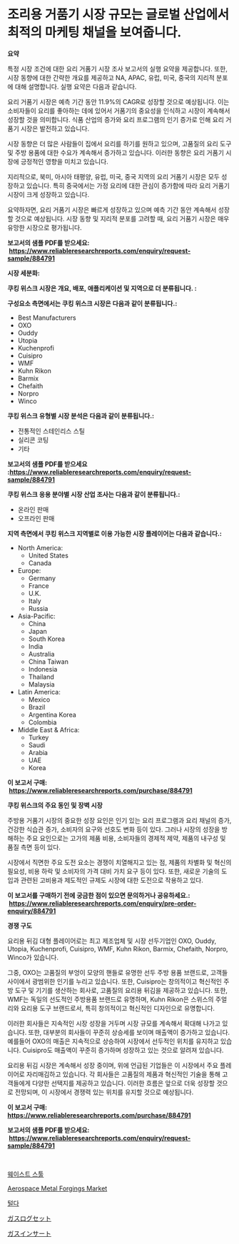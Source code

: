 <p><h1>조리용 거품기 시장 규모는 글로벌 산업에서 최적의 마케팅 채널을 보여줍니다.</h1></p><p><strong>요약</strong></p>
<p><p>특정 시장 조건에 대한 요리 거품기 시장 조사 보고서의 실행 요약을 제공합니다. 또한, 시장 동향에 대한 간략한 개요를 제공하고 NA, APAC, 유럽, 미국, 중국의 지리적 분포에 대해 설명합니다. 실행 요약은 다음과 같습니다.</p><p>요리 거품기 시장은 예측 기간 동안 11.9%의 CAGR로 성장할 것으로 예상됩니다. 이는 소비자들이 요리를 좋아하는 데에 있어서 거품기의 중요성을 인식하고 시장이 계속해서 성장할 것을 의미합니다. 식품 산업의 증가와 요리 프로그램의 인기 증가로 인해 요리 거품기 시장은 발전하고 있습니다.</p><p>시장 동향은 더 많은 사람들이 집에서 요리를 하기를 원하고 있으며, 고품질의 요리 도구 및 주방 용품에 대한 수요가 계속해서 증가하고 있습니다. 이러한 동향은 요리 거품기 시장에 긍정적인 영향을 미치고 있습니다.</p><p>지리적으로, 북미, 아시아 태평양, 유럽, 미국, 중국 지역의 요리 거품기 시장은 모두 성장하고 있습니다. 특히 중국에서는 가정 요리에 대한 관심이 증가함에 따라 요리 거품기 시장이 크게 성장하고 있습니다.</p><p>요약하자면, 요리 거품기 시장은 빠르게 성장하고 있으며 예측 기간 동안 계속해서 성장할 것으로 예상됩니다. 시장 동향 및 지리적 분포를 고려할 때, 요리 거품기 시장은 매우 유망한 시장으로 평가됩니다.</p></p>
<p><strong>보고서의 샘플 PDF를 받으세요: &nbsp;<a href="https://www.reliableresearchreports.com/enquiry/request-sample/884791">https://www.reliableresearchreports.com/enquiry/request-sample/884791</a></strong></p>
<p><strong>시장 세분화:</strong></p>
<p><strong> 쿠킹 위스크 시장은 개요, 배포, 애플리케이션 및 지역으로 더 분류됩니다. :</strong></p>
<p><strong>구성요소 측면에서는 쿠킹 위스크 시장은 다음과 같이 분류됩니다.:</strong></p>
<p><ul><li>Best Manufacturers</li><li>OXO</li><li>Ouddy</li><li>Utopia</li><li>Kuchenprofi</li><li>Cuisipro</li><li>WMF</li><li>Kuhn Rikon</li><li>Barmix</li><li>Chefaith</li><li>Norpro</li><li>Winco</li></ul></p>
<p><strong> 쿠킹 위스크 유형별 시장 분석은 다음과 같이 분류됩니다.:</strong></p>
<p><ul><li>전통적인 스테인리스 스틸</li><li>실리콘 코팅</li><li>기타</li></ul></p>
<p><strong>보고서의 샘플 PDF를 받으세요 :<a href="https://www.reliableresearchreports.com/enquiry/request-sample/884791">https://www.reliableresearchreports.com/enquiry/request-sample/884791</a></strong></p>
<p><strong> 쿠킹 위스크 응용 분야별 시장 산업 조사는 다음과 같이 분류됩니다.:</strong></p>
<p><ul><li>온라인 판매</li><li>오프라인 판매</li></ul></p>
<p><strong>지역 측면에서 쿠킹 위스크 지역별로 이용 가능한 시장 플레이어는 다음과 같습니다.:</strong></p>
<p><ul>
    <li>
        North America:
        <ul>
            <li>United States</li>
            <li>Canada</li>
        </ul>
    </li>
    <li>
        Europe:
        <ul>
            <li>Germany</li>
            <li>France</li>
            <li>U.K.</li>
            <li>Italy</li>
            <li>Russia</li>
        </ul>
    </li>
    <li>
        Asia-Pacific:
        <ul>
            <li>China</li>
            <li>Japan</li>
            <li>South Korea</li>
            <li>India</li>
            <li>Australia</li>
            <li>China Taiwan</li>
            <li>Indonesia</li>
            <li>Thailand</li>
            <li>Malaysia</li>
        </ul>
    </li>
    <li>
        Latin America:
        <ul>
            <li>Mexico</li>
            <li>Brazil</li>
            <li>Argentina Korea</li>
            <li>Colombia</li>
        </ul>
    </li>
    <li>
        Middle East & Africa:
        <ul>
            <li>Turkey</li>
            <li>Saudi</li>
            <li>Arabia</li>
            <li>UAE</li>
            <li>Korea</li>
        </ul>
    </li>
    </ul></p>
<p><strong>이 보고서 구매: &nbsp;<a href="https://www.reliableresearchreports.com/purchase/884791">https://www.reliableresearchreports.com/purchase/884791</a></strong></p>
<p><strong>쿠킹 위스크의 주요 동인 및 장벽 시장</strong></p>
<p><p>주방용 거품기 시장의 중요한 성장 요인은 인기 있는 요리 프로그램과 요리 채널의 증가, 건강한 식습관 증가, 소비자의 요구와 선호도 변화 등이 있다. 그러나 시장의 성장을 방해하는 주요 요인으로는 고가의 제품 비용, 소비자들의 경제적 제약, 제품의 내구성 및 품질 측면 등이 있다.</p><p>시장에서 직면한 주요 도전 요소는 경쟁이 치열해지고 있는 점, 제품의 차별화 및 혁신의 필요성, 비용 하락 및 소비자의 가격 대비 가치 요구 등이 있다. 또한, 새로운 기술의 도입과 관련된 고비용과 제도적인 규제도 시장에 대한 도전으로 작용하고 있다.</p></p>
<p><strong>이 보고서를 구매하기 전에 궁금한 점이 있으면 문의하거나 공유하세요.: &nbsp;<a href="https://www.reliableresearchreports.com/enquiry/pre-order-enquiry/884791">https://www.reliableresearchreports.com/enquiry/pre-order-enquiry/884791</a></strong></p>
<p><strong>경쟁 구도</strong></p>
<p><p>요리용 뒤김 대형 플레이어로는 최고 제조업체 및 시장 선두기업인 OXO, Ouddy, Utopia, Kuchenprofi, Cuisipro, WMF, Kuhn Rikon, Barmix, Chefaith, Norpro, Winco가 있습니다. </p><p>그중, OXO는 고품질의 부엉이 모양의 핸들로 유명한 선두 주방 용품 브랜드로, 고객들 사이에서 광범위한 인기를 누리고 있습니다. 또한, Cuisipro는 창의적이고 혁신적인 주방 도구 및 기기를 생산하는 회사로, 고품질의 요리용 뒤김을 제공하고 있습니다. 또한, WMF는 독일의 선도적인 주방용품 브랜드로 유명하며, Kuhn Rikon은 스위스의 주얼리와 요리용 도구 브랜드로서, 특히 창의적이고 혁신적인 디자인으로 유명합니다.</p><p>이러한 회사들은 지속적인 시장 성장을 거두며 시장 규모를 계속해서 확대해 나가고 있습니다. 또한, 대부분의 회사들이 꾸준히 상승세를 보이며 매출액이 증가하고 있습니다. 예를들어 OXO의 매출은 지속적으로 상승하여 시장에서 선두적인 위치를 유지하고 있습니다. Cuisipro도 매출액이 꾸준히 증가하며 성장하고 있는 것으로 알려져 있습니다.</p><p>요리용 뒤김 시장은 계속해서 성장 중이며, 위에 언급된 기업들은 이 시장에서 주요 플레이어로 자리매김하고 있습니다. 각 회사들은 고품질의 제품과 혁신적인 기술을 통해 고객들에게 다양한 선택지를 제공하고 있습니다. 이러한 흐름은 앞으로 더욱 성장할 것으로 전망되며, 이 시장에서 경쟁력 있는 위치를 유지할 것으로 예상됩니다.</p></p>
<p><strong>이 보고서 구매: &nbsp; <a href="https://www.reliableresearchreports.com/purchase/884791">https://www.reliableresearchreports.com/purchase/884791</a></strong></p>
<p><strong>보고서의 샘플 PDF를 받으세요: &nbsp;<a href="https://www.reliableresearchreports.com/enquiry/request-sample/884791">https://www.reliableresearchreports.com/enquiry/request-sample/884791</a></strong><strong></strong></p>
<p>&nbsp;</p>
<p><p><a href="https://github.com/vsckjg50460/Market-Research-Report-List-1/blob/main/55114154992.md">웨이스트 스툴</a></p><p><a href="https://issuu.com/reportprime-2/docs/aerospace-metal-forgings-market-size-2030.pptx">Aerospace Metal Forgings Market</a></p><p><a href="https://github.com/GabrielBlanda5656/Market-Research-Report-List-1/blob/main/15346904993.md">털다</a></p><p><a href="https://github.com/lrlmopnhwd79300/Market-Research-Report-List-1/blob/main/47919335394.md">ガスログセット</a></p><p><a href="https://github.com/EstelWisozk1/Market-Research-Report-List-1/blob/main/35886195395.md">ガスインサート</a></p></p>